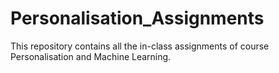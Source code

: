 # Personalisation_Assignments
This repository contains all the in-class assignments of course Personalisation and Machine Learning.
